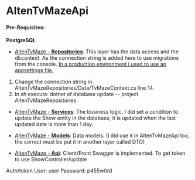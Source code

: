 # AltenTvMazeApi
#### Pre-Requisites:
<b>PostgreSQL</b>

- <u>AltenTvMaze - <b>Repositories</b></u>: This layer has the data access and the dbcontext. As the connection string is added here to use migrations from the console.
<u>In a production environment i used to use an appsettings file.</u>

<p>
    <ol>
    <li>Change the connection string in AltenTvMazeRepositories/Data/TvMazeContext.cs line 14.</li>
    <li>In sh execute: dotnet ef database update -- project AltenTvMazeRepositories</li>
    </ol> 
</p>

- <u>AltenTvMaze - <b>Services</b></u>: The business logic.
I did set a condition to update the Show entity in the database, it is updated when the last updated date is more than 1 day.
- <u>AltenTvMaze - <b>Models</b></u>: Data models. (I did use it in AltenTvMazeApi too, the correct must be put it in another layer called DTO)

- <u>AltenTvMaze - <b>Api</b></u>: Client/Front Swagger is implemented.
To get token to use ShowController/update

Auth/token
User: user
Passward: p455w0rd

